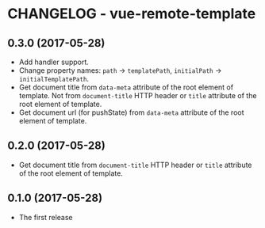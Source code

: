 # CHANGELOG - vue-remote-template

## 0.3.0 (2017-05-28)

* Add handler support.
* Change property names: `path` -> `templatePath`,
  `initialPath` -> `initialTemplatePath`.
* Get document title from `data-meta` attribute of the root element of template.
  Not from `document-title` HTTP header or `title` attribute
  of the root element of template.
* Get document url (for pushState) from `data-meta` attribute of the root
  element of template.

## 0.2.0 (2017-05-28)

* Get document title from `document-title` HTTP header or `title` attribute
  of the root element of template.

## 0.1.0 (2017-05-28)

* The first release
